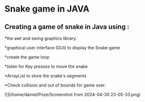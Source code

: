 # **Snake game in JAVA**

## Creating a game of snake in Java using :

*the awt and swing graphics library.

*graphical user interface (GUI) to display the Snake game

*create the game loop

*listen for Key presses to move the snake

*ArrayList to store the snake's segments

*Check collision and out of bounds for game over.

![](/home/daniel/Poze/Screenshot from 2024-04-30 23-05-33.png)
